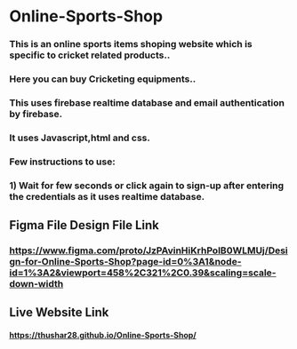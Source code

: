 # Online-Sports-Shop   
### This is an online sports items shoping website which is specific to cricket related products..
### Here you can buy Cricketing equipments..
### This uses firebase realtime database and email authentication by firebase.
### It uses Javascript,html and css.
### Few instructions to use:
### 1) Wait for few seconds or click again to sign-up after entering the credentials as it uses realtime database.

## Figma File Design File Link
### https://www.figma.com/proto/JzPAvinHiKrhPolB0WLMUj/Design-for-Online-Sports-Shop?page-id=0%3A1&node-id=1%3A2&viewport=458%2C321%2C0.39&scaling=scale-down-width

## Live Website Link
#### https://thushar28.github.io/Online-Sports-Shop/
